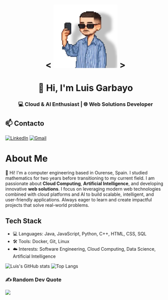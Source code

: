 <p align="center">
  <h1 align="center">
    &lt;
    <img src="https://raw.githubusercontent.com/lgarbayo/lgarbayo/main/profile-pic.png"
         alt="Luis Garbayo"
         width="200"/>
    &gt;
  </h1>
</p>

<h1 align="center">👋 Hi, I'm Luis Garbayo</h1>
<h3 align="center">💻 Cloud & AI Enthusiast | 🌐 Web Solutions Developer</h3>

## 📫 Contacto

[![LinkedIn](https://img.shields.io/badge/LinkedIn-0A66C2?style=for-the-badge&logo=linkedin&logoColor=white)](https://www.linkedin.com/in/luis-garbayo/)
[![Gmail](https://img.shields.io/badge/Gmail-D14836?style=for-the-badge&logo=gmail&logoColor=white)](mailto:lugarbayogmail.com)

#  About Me
👋 Hi! I'm a computer engineering based in Ourense, Spain. I studied mathematics for two years before transitioning to my current field. I am passionate about **Cloud Computing**, **Artificial Intelligence**, and developing innovative **web solutions**. I focus on leveraging modern web technologies combined with cloud platforms and AI to build scalable, intelligent, and user-friendly applications. Always eager to learn and create impactful projects that solve real-world problems.

## Tech Stack
- 💻 Languages: Java, JavaScript, Python, C++, HTML, CSS, SQL
- 🛠️ Tools: Docker, Git, Linux
- ☁️ Interests: Software Engineering, Cloud Computing, Data Science, Artificial Intelligence


![Luis's GitHub stats](https://github-readme-stats.vercel.app/api?username=lgarbayo&show_icons=true&theme=dark)
![Top Langs](https://github-readme-stats.vercel.app/api/top-langs/?username=lgarbayo&layout=compact&theme=dark)

<!--[![LinkedIn](https://img.shields.io/badge/LinkedIn-%230077B5.svg?logo=linkedin&logoColor=white)](https://linkedin.com/in/luis-garbayo/) [![email](https://img.shields.io/badge/Email-D14836?logo=gmail&logoColor=white)](mailto:lugarbayo@gmail.com)-->

### ✍️ Random Dev Quote
![](https://quotes-github-readme.vercel.app/api?type=horizontal&theme=radical)
